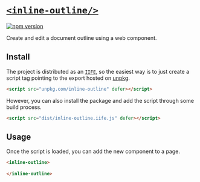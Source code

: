 # [`<inline-outline/>`](https://ddamato.github.io/inline-outline/)

[![npm version](https://img.shields.io/npm/v/inline-outline.svg)](https://www.npmjs.com/package/inline-outline)

Create and edit a document outline using a web component.

## Install

The project is distributed as an [`IIFE`](https://developer.mozilla.org/en-US/docs/Glossary/IIFE), so the easiest way is to just create a script tag pointing to the export hosted on [unpkg](https://unpkg.com/).

```html
<script src="unpkg.com/inline-outline" defer></script>
```

However, you can also install the package and add the script through some build process.

```html
<script src="dist/inline-outline.iife.js" defer></script>
```

## Usage

Once the script is loaded, you can add the new component to a page.

```html
<inline-outline>
  
</inline-outline>
```
